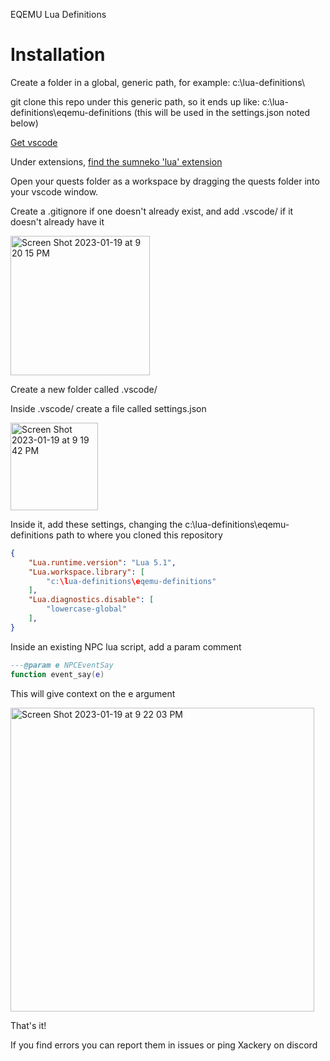 EQEMU Lua Definitions 

# Installation

Create a folder in a global, generic path, for example: c:\lua-definitions\

git clone this repo under this generic path, so it ends up like: c:\lua-definitions\eqemu-definitions (this will be used in the settings.json noted below)

[Get vscode](https://code.visualstudio.com/download)

Under extensions, [find the sumneko 'lua' extension](https://marketplace.visualstudio.com/items?itemName=sumneko.lua)

Open your quests folder as a workspace by dragging the quests folder into your vscode window.

Create a .gitignore if one doesn't already exist, and add .vscode/ if it doesn't already have it

<img width="223" alt="Screen Shot 2023-01-19 at 9 20 15 PM" src="https://user-images.githubusercontent.com/845670/213623305-a3198d90-7234-435c-af00-7928d3d61eb1.png">

Create a new folder called .vscode/

Inside .vscode/ create a file called settings.json

<img width="140" alt="Screen Shot 2023-01-19 at 9 19 42 PM" src="https://user-images.githubusercontent.com/845670/213623350-e64f1a7d-058f-4c15-9bee-e8d86188fc2b.png">

Inside it, add these settings, changing the c:\lua-definitions\eqemu-definitions path to where you cloned this repository
```json
{
    "Lua.runtime.version": "Lua 5.1",
    "Lua.workspace.library": [
        "c:\lua-definitions\eqemu-definitions"
    ],
    "Lua.diagnostics.disable": [
        "lowercase-global"
    ],
}
```

Inside an existing NPC lua script, add a param comment
```lua
---@param e NPCEventSay
function event_say(e)
```

This will give context on the e argument

<img width="486" alt="Screen Shot 2023-01-19 at 9 22 03 PM" src="https://user-images.githubusercontent.com/845670/213623682-13c53e4b-7970-4613-8dcf-df715c87b259.png">

That's it!

If you find errors you can report them in issues or ping Xackery on discord


